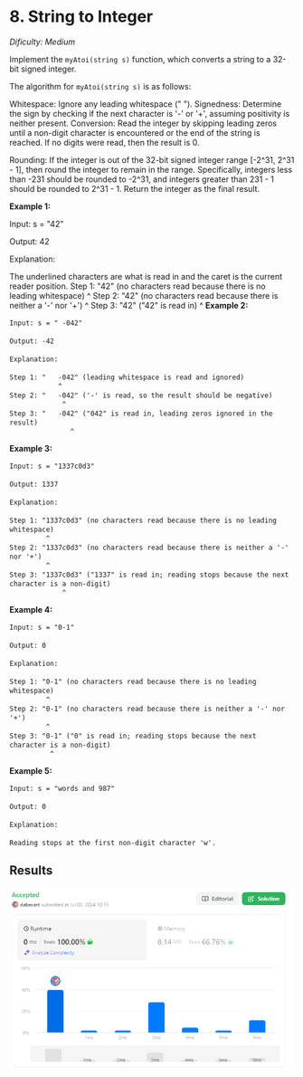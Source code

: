 # 8. String to Integer
*Dificulty: Medium*

Implement the `myAtoi(string s)` function, which converts a string to a 32-bit signed integer.

The algorithm for `myAtoi(string s)` is as follows:

Whitespace: Ignore any leading whitespace (" ").
Signedness: Determine the sign by checking if the next character is '-' or '+', assuming positivity is neither present.
Conversion: Read the integer by skipping leading zeros until a non-digit character is encountered or the end of the string is reached. If no digits were read, then the result is 0.

Rounding: If the integer is out of the 32-bit signed integer range [-2^31, 2^31 - 1], then round the integer to remain in the range. Specifically, integers less than -231 should be rounded to -2^31, and integers greater than 231 - 1 should be rounded to 2^31 - 1.
Return the integer as the final result.

**Example 1:**

Input: s = "42"

Output: 42

Explanation:

The underlined characters are what is read in and the caret is the current reader position.
Step 1: "42" (no characters read because there is no leading whitespace)
         ^
Step 2: "42" (no characters read because there is neither a '-' nor '+')
         ^
Step 3: "42" ("42" is read in)
           ^
**Example 2:**
```
Input: s = " -042"

Output: -42

Explanation:

Step 1: "   -042" (leading whitespace is read and ignored)
            ^
Step 2: "   -042" ('-' is read, so the result should be negative)
             ^
Step 3: "   -042" ("042" is read in, leading zeros ignored in the result)
               ^
```

**Example 3:**
```
Input: s = "1337c0d3"

Output: 1337

Explanation:

Step 1: "1337c0d3" (no characters read because there is no leading whitespace)
         ^
Step 2: "1337c0d3" (no characters read because there is neither a '-' nor '+')
         ^
Step 3: "1337c0d3" ("1337" is read in; reading stops because the next character is a non-digit)
             ^
```

**Example 4:**
```
Input: s = "0-1"

Output: 0

Explanation:

Step 1: "0-1" (no characters read because there is no leading whitespace)
         ^
Step 2: "0-1" (no characters read because there is neither a '-' nor '+')
         ^
Step 3: "0-1" ("0" is read in; reading stops because the next character is a non-digit)
          ^
```

**Example 5:**
```
Input: s = "words and 987"

Output: 0

Explanation:

Reading stops at the first non-digit character 'w'.
```

## Results
![weee](image.png)